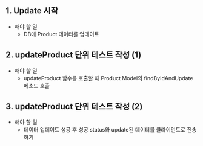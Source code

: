 ## 1. Update 시작
* 해야 할 일
  * DB에 Product 데이터를 업데이트

## 2. updateProduct 단위 테스트 작성 (1)
* 해야 할 일
  * updateProduct 함수를 호출할 때 Product Model의 findByIdAndUpdate 메소드 호출

## 3. updateProduct 단위 테스트 작성 (2)
* 해야 할 일
  * 데이터 업데이트 성공 후 성공 status와 update된 데이터를 클라이언트로 전송하기
